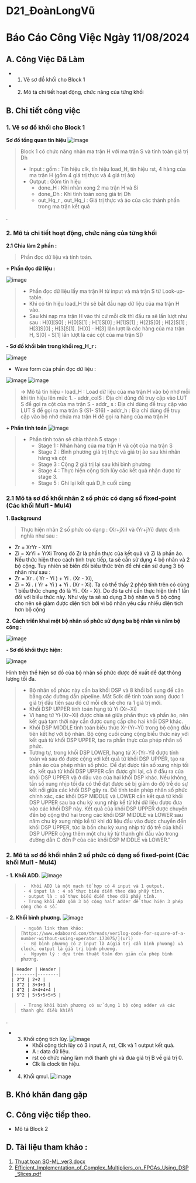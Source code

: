 # D21_ĐoànLongVũ
# Báo Cáo Công Việc Ngày 11/08/2024
## A. Công Việc Đã Làm
- 1. Vẽ sơ đồ khối cho Block 1
- 2. Mô tả chi tiết hoạt động, chức năng của từng khối 
## B. Chi tiết công việc
### 1. Vẽ sơ đồ khối cho Block 1 
**Sơ đồ tổng quan tín hiệu**
![image](https://github.com/user-attachments/assets/e07a5a38-ebb8-4ef1-b6ed-73c8bc741809)

> Block 1 có chức năng nhân ma trận H với ma trận S và tính toán giá trị Dh
> - Input : gồm : Tín hiệu clk, tín hiệu load_H, tín hiệu rst, 4 hàng của ma trận H (gồm 4 giá trị thực và 4 giá trị ảo)
> - Output : Gồm tín hiệu
> 	- done_H : Khi nhân xong 2 ma trận H và Si
> 	- done_Dh : Khi tính toán xong giá trị Dh
> 	- out_Hq_r , out_Hq_i : Giá trị thực và ảo của các thành phần trong ma trận kết quả

.
        
### 2. Mô tả chi tiết hoạt động, chức năng của từng khối 

**2.1 Chia làm 2 phần :** 

> Phần đọc dữ liệu và tính toán.

**+ Phần đọc dữ liệu :**

![image](https://github.com/user-attachments/assets/f9bb3076-0cbf-4b04-8d1b-dcc7d0aec4c2)


>  - Phần đọc dữ liệu lấy ma trận H từ input và mà trận S từ Look-up-table. 
>  -  Khi có tín hiệu load_H thì sẽ bắt đầu nạp dữ liệu của ma trận H vào.
>  -  Sau khi nạp ma trận H vào thì cứ mỗi clk thì đầu ra sẽ lần lượt như sau : H[0][S0] ; H[0]S[1] ; H[1]S[0] ; H[1]S[1] ; H[2]S[0] ; H[2]S[1] ; H[3]S[0] ; H[3]S[1]. (H[0] - H[3] lần lượt là các hàng của ma trận H, S[0] - S[1] lần lượt là các cột của ma trận S])
> 

**- Sơ đồ khối bên trong khối reg_H_r :** 

 ![image](https://github.com/user-attachments/assets/159b7eee-838a-4b65-a60a-f7adcbd458c0)

 - Wave form của phần đọc dữ liệu : 
 
![image](https://github.com/user-attachments/assets/39512030-9396-496f-b23c-74bc79147726)
![image](https://github.com/user-attachments/assets/dc760cc5-2daa-4736-addc-cd7fa2dd3266)
> -> Mô tả tín hiệu
>         - load_H : Load dữ liệu của ma trận H vào bộ nhớ mỗi khi tín hiệu lên mức 1.
>         - addr_colS : Địa chỉ dùng để truy cập vào LUT S để gọi ra cột của ma trận S
>         - addr_ s : Địa chỉ dùng để truy cập vào LUT S để gọi ra ma trân S (S1- S16)
>         - addr_h : Địa chỉ dùng để truy cập vào bộ nhớ chứa ma trận H để gọi ra hàng của ma trận H
>         



 **+ Phần tính toán**
![image](https://github.com/user-attachments/assets/08755d60-6e50-4edb-9c3e-7a26f3959180)

>  - Phần tính toán sẽ chia thành 5 stage : 
>      - Stage 1 : Nhân hàng của ma trận H và cột của ma trận S
>      - Stage 2 : Bình phương giá trị thực và giá trị ảo sau khi nhân hàng và cột
>      - Stage 3 : Cộng 2 giá trị lại sau khi bình phương
>      - Stage 4 : Thực hiện cộng tích lũy các kết quả nhận được từ stage 3.
>      - Stage 5 : Ghi lại kết quả D_h cuối cùng

 ### 2.1 Mô tả sơ đồ khối nhân 2 số phức có dạng số fixed-point (Các khối Mul1 - Mul4)
**1. Background**

> Thực hiện nhân 2 số phức có dạng : (Xr+jXi) và (Yr+jYi) được định nghĩa như sau : 
- Zr = XrYr - XiYi 
- Zi = XrYi + YrXi
Trong đó Zr là phần thực của kết quả và Zi là phần ảo. Nếu thức hiện theo cách tính trực tiếp, ta sẽ cần sử dụng 4 bộ nhân và 2 bộ cộng. Tuy nhiên sẽ biến đổi biểu thức trên để chỉ cần sử dụng 3 bộ nhân như sau : 
- Zr  =  Xr . ( Yr - Yi )  + Yi . (Xr - Xi),
- Zi  =   Xi . ( Yr + Yi ) + Yi . (Xr - Xi).
Ta có thể thấy 2 phép tính trên có cùng 1 biểu thức chung đó là Yi . (Xr - Xi).
Do đó ta chỉ cần thực hiện tính 1 lần đối với biểu thức này. Như vậy ta sẽ sử dụng 3 bộ nhân và 5 bộ cộng cho nên sẽ giảm được diện tích bởi vì bộ nhân yêu cầu nhiều diện tích hơn bộ cộng

**2. Cách triển khai một bộ nhân số phức sử dụng ba bộ nhân và năm bộ cộng :**

![image](https://github.com/user-attachments/assets/ffac39f3-b57d-4a3e-84f6-09ca5e5899c9)

**- Sơ đồ khối thực hiện:**

![image](https://github.com/user-attachments/assets/2c7fe0cf-2fa2-4d4f-872b-b9d946081ce0)

Hình trên thể hiện sơ đồ của bộ nhân số phức được đề xuất để đạt thông lượng tối đa. 

> - Bộ nhân số phức này cần ba khối DSP và 8 khối bổ sung để cân bằng các đường dẫn pipeline. Mất 5clk để tính toán xong được 1 giá trị đầu tiên sau đó cứ mỗi clk sẽ cho ra 1 giá trị mới. 
> - Khối DSP UPPER tính toán hạng tử  Yi⋅(Xr−Xi) 
> - Vì hạng tử Yi⋅(Xr−Xi) được chia sẻ giữa phần thực và phần ảo, nên kết quả tạm thời này cần được cung cấp cho hai khối DSP khác. 
> - Khối DSP MIDDLE tính toán biểu thức Xr⋅(Yr−Yi) trong bộ cộng đầu tiên kết hợ với bộ nhân. Bộ cộng cuối cùng cộng biểu thức này với kết quả từ khối DSP UPPER, tạo ra phần thực của phép nhân số phức. 
> - Tương tự, trong khối DSP LOWER, hạng tử  Xi⋅(Yr−Yi) được tính toán và sau đó được cộng với kết quả từ khối DSP UPPER, tạo ra phần ảo của phép nhân số phức.
> Để đạt được tần số xung nhịp tối đa, kết quả từ khối DSP UPPER cần được ghi lại, cả ở đầu ra của khối DSP UPPER và ở đầu vào của hai khối DSP khác. Nếu không, tần số xung nhịp tối đa có thể đạt được sẽ bị giảm do độ trễ do sự kết nối giữa các khối DSP gây ra.
> Để tính toán phép nhân số phức chính xác, các khối DSP MIDDLE và LOWER cần kết quả từ khối DSP UPPER sau ba chu kỳ xung nhịp kể từ khi dữ liệu được đưa vào các khối DSP này. Kết quả của khối DSP UPPER được chuyển đến bộ cộng thứ hai trong các khối DSP MIDDLE và LOWER sau năm chu kỳ xung nhịp kể từ khi dữ liệu đầu vào được chuyển đến khối DSP UPPER, tức là bốn chu kỳ xung nhịp từ độ trễ của khối DSP UPPER cộng thêm một chu kỳ từ thanh ghi đầu vào trong đường dẫn C đến P của các khối DSP MIDDLE và LOWER."

 ### 2. Mô tả sơ đồ khối nhân 2 số phức có dạng số fixed-point (Các khối Mul1 - Mul4)
**- 1.  Khối ADD.**
![image](https://github.com/user-attachments/assets/74559dc4-20ad-47e7-82a4-81a992465af1)

>      -  Khối ADD là một mạch tổ hợp có 4 input và 1 output.
>      - 4 input là : 4 số thực biểu diễn theo dấu phẩy tĩnh.
>      - output là : số thực biểu diễn theo dấu phẩy tĩnh.
>      - Trong khối ADD gồm 3 bộ cộng half adder để thực hiện 3 phép cộng cho 4 số.

**- 2. Khối bình phương.**
![image](https://github.com/user-attachments/assets/4f018745-40ce-4811-acd7-df59602dca53)

>      - nguồn link tham khảo: [https://www.edaboard.com/threads/verilog-code-for-square-of-a-number-without-using-operator.173075/](url)
>      -  Bộ bình phương có 2 input là A(giá trị cần bình phương) và clock, output là giá trị bình phương.
>      -  Nguyên lý : dựa trên thuật toán đơn giản của phép bình phương.

   
      | Header | Header |
      |--------|--------|
      | 2^2 | 2+2 |
      | 3^2 | 3+3+3 |
      | 4^2 | 4+4+4+4 |
      | 5^2 | 5+5+5+5+5 | 

>      - Trong khối bình phương có sử dụng 1 bộ cộng adder và các thanh ghi điều khiển
.
- 3. Khối cộng tích lũy.
![image](https://github.com/user-attachments/assets/262e2f87-9480-43bf-821d-4209c7887629)
     - Khối  cộng tích lũy có 3 input A, rst, Clk và 1 output kết quả.
     - A : data dữ liệu.
     - rst có chức năng làm mới thanh ghi và đưa giá trị B về giá trị 0.
     - Clk là clock tín hiệu.
- 4. Khối qmul.
![image](https://github.com/user-attachments/assets/5d360bc2-c847-4bb1-8584-7ff06ad0847e)
## B. Khó khăn đang gặp

## C. Công việc tiếp theo.
 + Mô tả Block 2
## D. Tài liệu tham khảo : 
1. [Thuat toan SO-ML_ver3.docx](https://github.com/user-attachments/files/16647141/Thuat.toan.SO-ML_ver3.docx)
2. [Efficient_Implementation_of_Complex_Multipliers_on_FPGAs_Using_DSP_Slices.pdf](https://github.com/user-attachments/files/16647143/Efficient_Implementation_of_Complex_Multipliers_on_FPGAs_Using_DSP_Slices.pdf)












